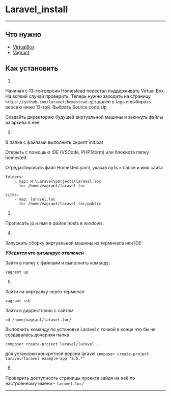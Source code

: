 # Laravel_install

---

## Что нужно

- [VirtualBox](https://www.virtualbox.org/wiki/Downloads)
- [Vagrant](https://www.vagrantup.com/downloads)

## Как установить

1.

Начиная с 13-той версии Homestead перестал поддерживать Virtual Box. На всякий случай проверить. Теперь нужно заходить на страницу `https://github.com/laravel/homestead.git` далее в tags и выбирать версию ниже 13-той. Выбрать Source code.zip

Создайть директорию будущей виртуальной машины и закинуть файлы из архива в неё

2.

В папке с файлами выполнить скрипт init.bat

Открыть с помощью IDE (VSCode, PHPStorm) или блокнота папку homested

Отредактировать файл Homested.yaml, указав путь к папке и имя сайта

```
folders:
    - map: H:\Laravel\porjects\laravel.loc
      to: /home/vagrant/laravel.loc

sites:
    - map: laravel.loc
      to: /home/vagrant/laravel.loc/public      
```

3.

Прописать ip и имя в файле hosts в windows.

4.

Запускать сборку виртуальной машины из терминала или IDE

***Убедится что антивирус отключен***

Зайти в папку с файлами и выполнить команду:

`vagrant up` 

5.

Зайти на виртуалку через терминал

`vagrant ssh`

Зайти в дирректорию с сайтом 

`cd /home/vagrant/laravel.loc/`

Выполнить команду по установке Laravel с точкой в конце что бы не создавалась дочерняя папка

`composer create-project laravel/laravel .`

для установки конкретной версии laravel `composer create-project laravel/laravel example-app "8.5.*"`

6.

Проверить доступность страницы проекта зайдя на неё по настроенному имени - `laravel.loc/`


---
